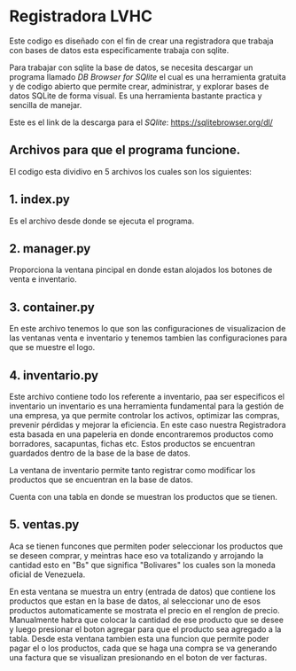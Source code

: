 # Registradora LVHC
Este codigo es diseñado con el fin de crear una registradora que trabaja con bases de datos esta especificamente trabaja con sqlite.

Para trabajar con sqlite la base de datos, se necesita descargar un programa llamado _DB Browser for SQlite_ el cual es una herramienta gratuita y de codigo abierto que permite crear, administrar, y explorar bases de datos SQLite de forma visual.
Es una herramienta bastante practica y sencilla de manejar.

Este es el link de la descarga para el _SQlite_: https://sqlitebrowser.org/dl/

## Archivos para que el programa funcione.
El codigo esta dividivo en 5 archivos los cuales son los siguientes:

## 1.  index.py
Es el archivo desde donde se ejecuta el programa.

## 2.  manager.py
Proporciona la ventana pincipal en donde estan alojados los botones de venta e inventario.

## 3. container.py
En este archivo tenemos lo que son las configuraciones de visualizacion de las ventanas venta e inventario
y tenemos tambien las configuraciones para que se muestre el logo.

## 4. inventario.py
Este archivo contiene todo los referente a inventario, paa ser especificos el inventario un inventario es una herramienta fundamental para la gestión de una empresa, ya que permite controlar los activos, optimizar las compras, prevenir pérdidas y mejorar la eficiencia. En este caso nuestra Registradora esta basada en una papeleria en donde encontraremos productos como borradores, sacapuntas, fichas etc.
Estos productos se encuentran guardados dentro de la base de la base de datos.

La ventana de inventario permite tanto registrar como modificar los productos que se encuentran en la base de datos.

Cuenta con una tabla en donde se muestran los productos que se tienen.

## 5. ventas.py
Aca se tienen funcones que permiten poder seleccionar los productos que se deseen comprar, y meintras hace eso va totalizando y arrojando la cantidad esto en "Bs"
que significa "Bolivares" los cuales son la moneda oficial de Venezuela.

En esta ventana se muestra un entry (entrada de datos) que contiene los productos que estan en la base de datos, al seleccionar uno de esos productos automaticamente se mostrata el precio en el renglon de precio. Manualmente habra que colocar la cantidad de ese producto que se desee y luego presionar el boton agregar para que el producto sea agregado a la tabla.
Desde esta ventana tambien esta una funcion que permite poder pagar el o los productos, cada que se haga una compra se va generando una factura que se visualizan presionando en el boton de ver facturas.





